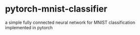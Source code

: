# pytorch-mnist-classifier
a simple fully connected neural network for MNIST classification implemented in pytorch
